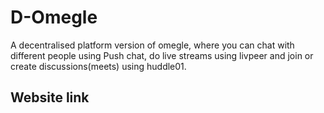 # D-Omegle
A decentralised platform version of omegle, where you can chat with different people using Push chat, do live streams using livpeer and join or create discussions(meets) using huddle01.

## Website link
